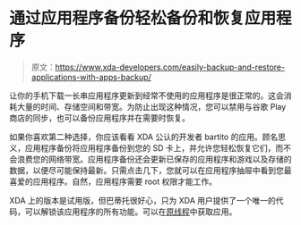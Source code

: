 # 通过应用程序备份轻松备份和恢复应用程序

> 原文：<https://www.xda-developers.com/easily-backup-and-restore-applications-with-apps-backup/>

让你的手机下载一长串应用程序更新到经常不使用的应用程序是很正常的。这会消耗大量的时间、存储空间和带宽。为防止出现这种情况，您可以禁用与谷歌 Play 商店的同步，也可以备份应用程序并在需要时恢复。

如果你喜欢第二种选择，你应该看看 XDA 公认的开发者 bartito 的应用。顾名思义，应用程序备份将应用程序备份到您的 SD 卡上，并允许您轻松恢复它们，而不会浪费您的网络带宽。应用程序备份还会更新已保存的应用程序和游戏以及存储的数据，以便尽可能保持最新。只需点击几下，您就可以在应用程序抽屉中看到您最喜爱的应用程序。自然，应用程序需要 root 权限才能工作。

XDA 上的版本是试用版，但巴蒂托很好心，只为 XDA 用户提供了一个唯一的代码，可以解锁该应用程序的所有功能。可以在[原线程](http://forum.xda-developers.com/showthread.php?t=2664139)中获取应用。